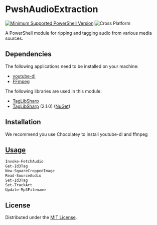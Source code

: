 # PwshAudioExtraction

[![Minimum Supported PowerShell Version](https://img.shields.io/badge/PowerShell-6.1+-blue.svg)](https://github.com/PowerShell/PowerShell)
![Cross Platform](https://img.shields.io/badge/platform-windows%20%7C%20macos%20%7C%20linux-lightgrey)

A PowerShell module for ripping and tagging audio from various media sources.

## Dependencies

The following applications need to be installed on your machine:

- [youtube-dl](https://github.com/ytdl-org/youtube-dl/)
- [FFmpeg](https://github.com/FFmpeg/FFmpeg)

The following libraries are used in this module:

- [TagLibSharp](https://github.com/mono/taglib-sharp)
- [TagLibSharp](https://github.com/mono/taglib-sharp) (2.1.0) ([NuGet](https://www.nuget.org/packages/taglib/))

## Installation

We recommend you use Chocolatey to install youtube-dl and ffmpeg

## [Usage](docs)

```powershell
Invoke-FetchAudio
Get-Id3Tag
New-SquareCroppedImage
Read-SourceAudio
Set-Id3Tag
Set-TrackArt
Update-Mp3Filename
```

## License

Distributed under the [MIT License](http://opensource.org/licenses/mit-license.php).
